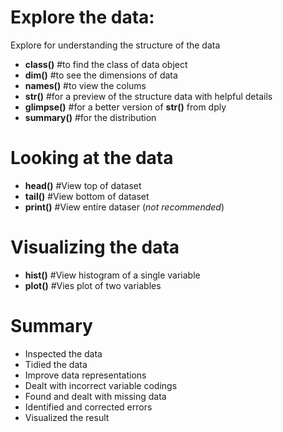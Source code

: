 # Explore the data:
Explore for understanding the structure of the data

- **class()** #to find the class of data object
- **dim()** #to see the dimensions of data
- **names()** #to view the colums
- **str()** #for a preview of the structure data with helpful details
- **glimpse()** #for a better version of **str()** from dply
- **summary()** #for the distribution

# Looking at the data

- **head()** #View top of dataset
- **tail()** #View bottom of dataset
- **print()** #View entire dataser (_not recommended_)

# Visualizing the data

- **hist()** #View histogram of a single variable
- **plot()** #Vies plot of two variables

# Summary
- Inspected the data
- Tidied the data
- Improve data representations
- Dealt with incorrect variable codings
- Found and dealt with missing data
- Identified and corrected errors
- Visualized the result

